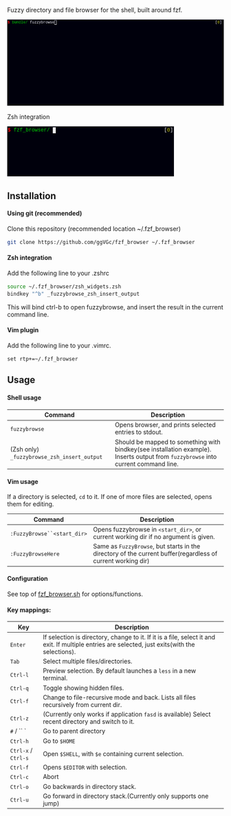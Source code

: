 
Fuzzy directory and file browser for the shell, built around fzf.

![](doc/fzfbrowcast1.gif)

Zsh integration

![](doc/zsh_example.gif)


Installation
------------

#### Using git (recommended)

Clone this repository (recommended location ~/.fzf_browser)
```sh
git clone https://github.com/ggVGc/fzf_browser ~/.fzf_browser
```

#### Zsh integration

Add the following line to your .zshrc
```sh
source ~/.fzf_browser/zsh_widgets.zsh
bindkey "^b" _fuzzybrowse_zsh_insert_output
```
This will bind ctrl-b to open fuzzybrowse, and insert the result in the current command line.


#### Vim plugin

Add the following line to your .vimrc. 
```vim
set rtp+=~/.fzf_browser
```

Usage
-----

#### Shell usage
| Command                | Description                                                      |
| -------------------------- | ---------------------------------------------------------------- |
| `fuzzybrowse`                   | Opens browser, and prints selected entries to stdout. |
| (Zsh only) `_fuzzybrowse_zsh_insert_output`| Should be mapped to something with bindkey(see installation example). Inserts output from `fuzzybrowse` into current command line. |

#### Vim usage
If a directory is selected, `cd` to it. If one of more files are selected, opens them for editing.

| Command                                | Description                                                      |
| -------------------------------------- | ---------------------------------------------------------------- |
| `:FuzzyBrowse``<start_dir>`           | Opens fuzzybrowse in `<start_dir>`, or current working dir if no argument is given. |
| `:FuzzyBrowseHere`                     | Same as `FuzzyBrowse`, but starts in the directory of the current buffer(regardless of current working dir) |



#### Configuration
See top of [fzf_browser.sh](https://github.com/ggVGc/fzf_browser/blob/master/fzf_browser.sh) for options/functions.

#### Key mappings:

| Key                                | Description                                                      |
| -------------------------------------- | ---------------------------------------------------------------- |
| `Enter` | If selection is directory, change to it. If it is a file, select it and exit. If multiple entries are selected, just exits(with the selections).|
| `Tab` | Select multiple files/directories.|
| `Ctrl-l` | Preview selection. By default launches a `less` in a new terminal.|
| `Ctrl-q` | Toggle showing hidden files.|
| `Ctrl-f` | Change to file-recursive mode and back. Lists all files recursively from current dir.|
| `Ctrl-z` | (Currently only works if application `fasd` is available) Select recent directory and switch to it. |
| `#` / `` ` | Go to parent directory|
| `Ctrl-h` | Go to `$HOME`|
| `Ctrl-x` / `Ctrl-s` | Open `$SHELL`, with `$e` containing current selection.|
| `Ctrl-f` | Opens `$EDITOR` with selection.|
| `Ctrl-c` | Abort|
| `Ctrl-o` | Go backwards in directory stack.|
| `Ctrl-u` | Go forward in directory stack.(Currently only supports one jump)|

